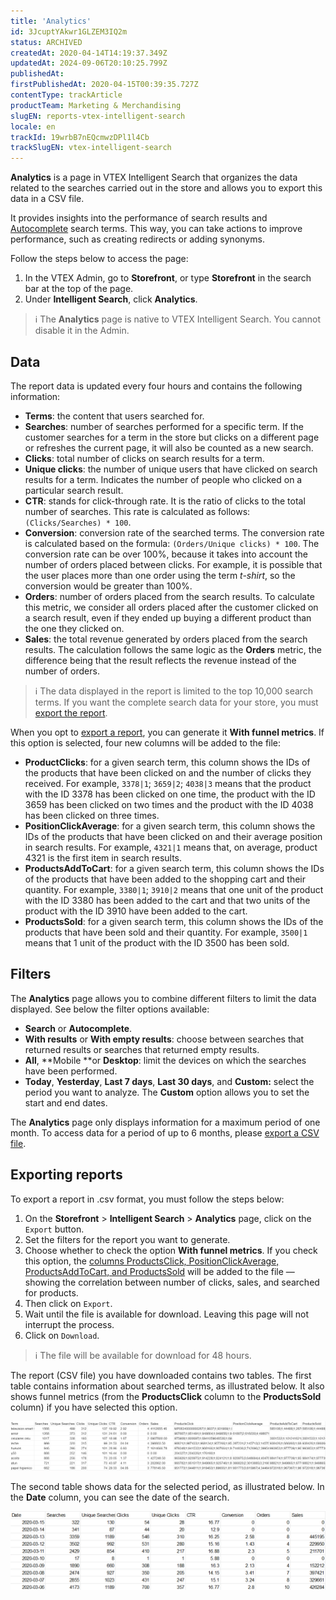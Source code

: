 ```yaml
---
title: 'Analytics'
id: 3JcuptYAkwr1GLZEM3IQ2m
status: ARCHIVED
createdAt: 2020-04-14T14:19:37.349Z
updatedAt: 2024-09-06T20:10:25.799Z
publishedAt: 
firstPublishedAt: 2020-04-15T00:39:35.727Z
contentType: trackArticle
productTeam: Marketing & Merchandising
slugEN: reports-vtex-intelligent-search
locale: en
trackId: 19wrbB7nEQcmwzDPl1l4Cb
trackSlugEN: vtex-intelligent-search
---
```


**Analytics** is a page in VTEX Intelligent Search that organizes the data related to the searches carried out in the store and allows you to export this data in a CSV file.

It provides insights into the performance of search results and [Autocomplete](https://help.vtex.com/en/tracks/vtex-intelligent-search--19wrbB7nEQcmwzDPl1l4Cb/4gXFsEWjF7QF7UtI2GAvhL?&utm_source=autocomplete) search terms. This way, you can take actions to improve performance, such as creating redirects or adding synonyms.

Follow the steps below to access the page:

1. In the VTEX Admin, go to **Storefront**, or type **Storefront** in the search bar at the top of the page.
2. Under __Intelligent Search__, click __Analytics__. 

>ℹ️ The **Analytics** page is native to VTEX Intelligent Search. You cannot disable it in the Admin.

## Data

The report data is updated every four hours and contains the following information:

* **Terms**: the content that users searched for.
* **Searches**: number of searches performed for a specific term. If the customer searches for a term in the store but clicks on a different page or refreshes the current page, it will also be counted as a new search.
* **Clicks**: total number of clicks on search results for a term.
* **Unique clicks**: the number of unique users that have clicked on search results for a term. Indicates the number of people who clicked on a particular search result.
* **CTR**: stands for click-through rate. It is the ratio of clicks to the total number of searches. This rate is calculated as follows: `(Clicks/Searches) * 100`.
* **Conversion**: conversion rate of the searched terms. The conversion rate is calculated based on the formula: `(Orders/Unique clicks) * 100`. The conversion rate can be over 100%, because it takes into account the number of orders placed between clicks. For example, it is possible that the user places more than one order using the term _t-shirt_, so the conversion would be greater than 100%.
* **Orders**: number of orders placed from the search results. To calculate this metric, we consider all orders placed after the customer clicked on a search result, even if they ended up buying a different product than the one they clicked on.
* **Sales**: the total revenue generated by orders placed from the search results. The calculation follows the same logic as the **Orders** metric, the difference being that the result reflects the revenue instead of the number of orders.

>ℹ️ The data displayed in the report is limited to the top 10,000 search terms. If you want the complete search data for your store, you must [export the report](https://help.vtex.com/en/tracks/vtex-intelligent-search--19wrbB7nEQcmwzDPl1l4Cb/3JcuptYAkwr1GLZEM3IQ2m#exporting-reports).

When you opt to [export a report](#exporting-reports), you can generate it **With funnel metrics**. If this option is selected, four new columns will be added to the file:

* **ProductClicks**: for a given search term, this column shows the IDs of the products that have been clicked on and the number of clicks they received. For example, `3378|1`; `3659|2`; `4038|3` means that the product with the ID 3378 has been clicked on one time, the product with the ID 3659 has been clicked on two times and the product with the ID 4038 has been clicked on three times.
* **PositionClickAverage**: for a given search term, this column shows the IDs of the products that have been clicked on and their average position in search results. For example, `4321|1` means that, on average, product 4321 is the first item in search results.
* **ProductsAddToCart**: for a given search term, this column shows the IDs of the products that have been added to the shopping cart and their quantity. For example, `3380|1`; `3910|2` means that one unit of the product with the ID 3380 has been added to the cart and that two units of the product with the ID 3910 have been added to the cart.
* **ProductsSold**: for a given search term, this column shows the IDs of the products that have been sold and their quantity. For example, `3500|1` means that 1 unit of the product with the ID 3500 has been sold.

## Filters

The **Analytics** page allows you to combine different filters to limit the data displayed. See below the filter options available:

*   **Search** or **Autocomplete**.
*   **With results** or **With empty results**: choose between searches that returned results or searches that returned empty results.
*   **All**, **Mobile **or **Desktop**: limit the devices on which the searches have been performed.
*   **Today**, **Yesterday**, **Last 7 days**, **Last 30 days**, and **Custom:** select the period you want to analyze. The **Custom** option allows you to set the start and end dates.

The **Analytics** page only displays information for a maximum period of one month. To access data for a period of up to 6 months, please [export a CSV file](#exporting-reports).

## Exporting reports

To export a report in .csv format, you must follow the steps below:

1. On the **Storefront** > **Intelligent Search** > **Analytics** page, click on the `Export` button.
2. Set the filters for the report you want to generate.
3. Choose whether to check the option **With funnel metrics**. If you check this option, the [columns ProductsClick, PositionClickAverage, ProductsAddToCart, and ProductsSold](#data) will be added to the file — showing the correlation between number of clicks, sales, and searched for products.
4. Then click on `Export`.
5. Wait until the file is available for download. Leaving this page will not interrupt the process.
6. Click on `Download`.

>ℹ️ The file will be available for download for 48 hours.

The report (CSV file) you have downloaded contains two tables. The first table contains information about searched terms, as illustrated below. It also shows funnel metrics (from the **ProductsClick** column to the **ProductsSold** column) if you have selected this option.

![search-report-term](https://raw.githubusercontent.com/vtexdocs/help-center-content/refs/heads/main/docs/en/tracks/vtex-intelligent-search/reports-vtex-intelligent-search_1.png)

The second table shows data for the selected period, as illustrated below. In the __Date__ column, you can see the date of the search.

![search-report-date](https://raw.githubusercontent.com/vtexdocs/help-center-content/refs/heads/main/docs/en/tracks/vtex-intelligent-search/reports-vtex-intelligent-search_2.png)
